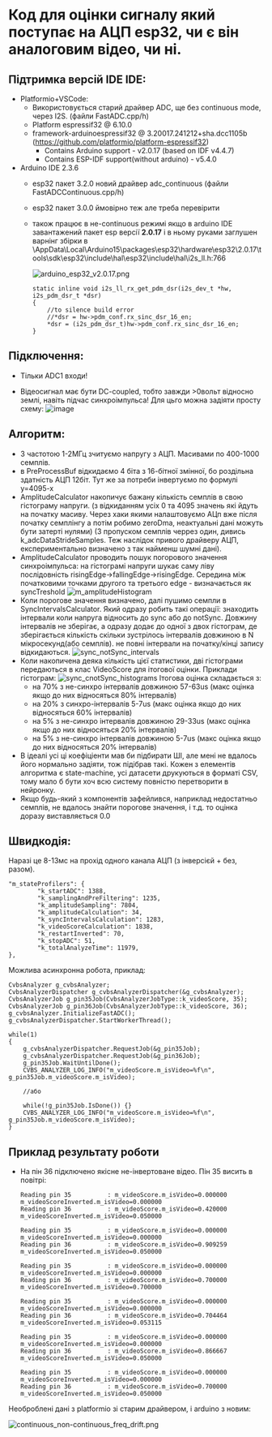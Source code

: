 # Код для оцінки сигналу який поступає на АЦП esp32, чи є він аналоговим відео, чи ні.

## Підтримка версій IDE IDE:
- Platformio+VSCode:
    - Використовується старий драйвер ADC, ще без continuous mode, через I2S. (файли FastADC.cpp/h)
    - Platform espressif32 @ 6.10.0
    - framework-arduinoespressif32 @ 3.20017.241212+sha.dcc1105b (https://github.com/platformio/platform-espressif32)
        - Contains Arduino support - v2.0.17 (based on IDF v4.4.7)
        - Contains ESP-IDF support(without arduino) - v5.4.0
- Arduino IDE 2.3.6
    - esp32 пакет 3.2.0 новий драйвер adc_continuous (файли FastADCContinuous.cpp/h)
	- esp32 пакет 3.0.0 ймовірно теж але треба перевірити
	- також працює в не-continuous режимі якщо в arduino IDE завантажений пакет esp версії **2.0.17** і в ньому руками заглушен варнінг збірки в \AppData\Local\Arduino15\packages\esp32\hardware\esp32\2.0.17\tools\sdk\esp32\include\hal\esp32\include\hal\i2s_ll.h:766
		
		![arduino_esp32_v2.0.17.png](arduino_esp32_v2.0.17.png)	
		
		```
		static inline void i2s_ll_rx_get_pdm_dsr(i2s_dev_t *hw, i2s_pdm_dsr_t *dsr)
		{
			//to silence build error
			//*dsr = hw->pdm_conf.rx_sinc_dsr_16_en;
			*dsr = (i2s_pdm_dsr_t)hw->pdm_conf.rx_sinc_dsr_16_en;
		}
		```

## Підключення: 

- Тільки ADC1 входи!

- Відеосигнал має бути DC-coupled, тобто завжди >0вольт відносно землі, навіть підчас синхроімпульса!
Для цьго можна задіяти просту схему:
![image](Схема_підключення.png)

## Алгоритм:

- З частотою 1-2МГц зчитуємо напругу з АЦП. Масивами по 400-1000 семплів.
- в PreProcessBuf відкидаємо 4 біта з 16-бітної змінної, бо роздільна здатність АЦП 12біт. Тут же за потреби інвертуємо по формулі y=4095-x
- AmplitudeCalculator накопичує бажану кількість семплів в свою гістограму напруги. (з відкиданням усіх 0 та 4095 значень які йдуть на початку масиву. Через хаки якими налаштовуємо АЦп вже після початку семплінгу а потім робимо zeroDma, неактуальні дані можуть бути затерті нулями) (З пропуском семплів черрез один, дивись k_adcDataStrideSamples. Теж наслідок привого драйверу АЦП, експериментально визначено з так найменш шумні дані).
- AmplitudeCalculator проводить пошук погорового значення синхроімпульса: на гістограмі напруги шукає саму ліву послідовність risingEdge->fallingEdge->risingEdge. Середина між початковими точками другого та третього edge - визначається як syncTreshold
    ![m_amplitudeHistogram](m_amplitudeHistogram.png)
- Коли порогове значення визначено, далі пушимо семпли в SyncIntervalsCalculator. Який одразу робить такі операції: знаходить інтервали коли напруга відносить до sync або до notSync. Довжину інтервалів не зберігає, а одразу додає до одної з двох гістограм, де зберігається кількість скільки зустрілось інтервалів довжиною в N мікросекунд(або семплів). не повні інтервали на початку/кінці запису відкидаються.
![sync_notSync_intervals](sync_notSync_intervals.png)
- Коли накопичена деяка кількість цієї статистики, дві гістограми передаються в клас VideoScore для ітогової оцінки. 
Приклади гістограм: 
![sync_cnotSync_histograms](sync_cnotSync_histograms.png)
Ітогова оцінка складається з:
    - на 70% з не-синхро інтервалів довжиною 57-63us (макс оцінка якщо до них відносяться 80% інтервалів)
    - на 20% з синхро-інтервалів 5-7us (макс оцінка якщо до них відносяться 60% інтервалів)
    - на 5% з не-синхро інтервалів довжиною 29-33us (макс оцінка якщо до них відносяться 20% інтервалів)
    - на 5% з не-синхро інтервалів довжиною 5-7us (макс оцінка якщо до них відносяться 20% інтервалів)
- В ідеалі усі ці коефіціенти мав би підбирати ШІ, але мені не вдалось його нормально задіяти, тож підібрав такі. Кожен з елементів алгоритма є state-machine, усі датасети друкуються в форматі CSV, тому мало б бути хоч всю систему повністю перетворити в нейронку.
- Якщо будь-який з компонентів зафейлився, наприклад недостатньо семплів, не вдалось знайти порогове значення, і т.д. то оцінка доразу виставляється 0.0

## Швидкодія:

Наразі це 8-13мс на прохід одного канала АЦП (з інверсієй + без, разом).
```
"m_stateProfilers": {
        "k_startADC": 1388,
        "k_samplingAndPreFiltering": 1235,
        "k_amplitudeSampling": 7804,
        "k_amplitudeCalculation": 34,
        "k_syncIntervalsCalculation": 1283,
        "k_videoScoreCalculation": 1838,
        "k_restartInverted": 70,
        "k_stopADC": 51,
        "k_totalAnalyzeTime": 11979,
},
```

Можлива асинхронна робота, приклад:
```
CvbsAnalyzer g_cvbsAnalyzer;
CvbsAnalyzerDispatcher g_cvbsAnalyzerDispatcher(&g_cvbsAnalyzer);
CvbsAnalyzerJob g_pin35Job(CvbsAnalyzerJobType::k_videoScore, 35);
CvbsAnalyzerJob g_pin36Job(CvbsAnalyzerJobType::k_videoScore, 36);
g_cvbsAnalyzer.InitializeFastADC();
g_cvbsAnalyzerDispatcher.StartWorkerThread();

while(1)
{
	g_cvbsAnalyzerDispatcher.RequestJob(&g_pin35Job);
	g_cvbsAnalyzerDispatcher.RequestJob(&g_pin36Job);
	g_pin35Job.WaitUntilDone();
	CVBS_ANALYZER_LOG_INFO("m_videoScore.m_isVideo=%f\n", g_pin35Job.m_videoScore.m_isVideo);

	//або

	while(!g_pin35Job.IsDone()) {}
	CVBS_ANALYZER_LOG_INFO("m_videoScore.m_isVideo=%f\n", g_pin35Job.m_videoScore.m_isVideo);
}
```



## Приклад результату роботи

- На пін 36 підключено якісне не-інвертоване відео. Пін 35 висить в повітрі:
    ```
    Reading pin 35          : m_videoScore.m_isVideo=0.000000 m_videoScoreInverted.m_isVideo=0.000000
	Reading pin 36          : m_videoScore.m_isVideo=0.420000 m_videoScoreInverted.m_isVideo=0.050000

	Reading pin 35          : m_videoScore.m_isVideo=0.000000 m_videoScoreInverted.m_isVideo=0.000000
	Reading pin 36          : m_videoScore.m_isVideo=0.909259 m_videoScoreInverted.m_isVideo=0.050000

	Reading pin 35          : m_videoScore.m_isVideo=0.000000 m_videoScoreInverted.m_isVideo=0.000000
	Reading pin 36          : m_videoScore.m_isVideo=0.700000 m_videoScoreInverted.m_isVideo=0.700000

	Reading pin 35          : m_videoScore.m_isVideo=0.000000 m_videoScoreInverted.m_isVideo=0.000000
	Reading pin 36          : m_videoScore.m_isVideo=0.704464 m_videoScoreInverted.m_isVideo=0.053115

	Reading pin 35          : m_videoScore.m_isVideo=0.000000 m_videoScoreInverted.m_isVideo=0.000000
	Reading pin 36          : m_videoScore.m_isVideo=0.866667 m_videoScoreInverted.m_isVideo=0.050000

	Reading pin 35          : m_videoScore.m_isVideo=0.000000 m_videoScoreInverted.m_isVideo=0.000000
	Reading pin 36          : m_videoScore.m_isVideo=0.700000 m_videoScoreInverted.m_isVideo=0.050000
	```


Необроблені дані з platformio зі старим драйвером, і arduino з новим:


![continuous_non-continuous_freq_drift.png](continuous_non-continuous_freq_drift.png)